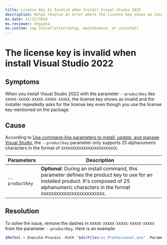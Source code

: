 ```yaml
---
title: License Key Is Invalid when Install Visual Studio 2022
description: Helps resolve an error where the license key shows as invalid even though the license key is mentioned on the package when installing Visual Studio 2022.
ms.date: 11/22/2024
ms.reviewer: khgupta
ms.custom: sap:Installation\Setup, maintenance, or uninstall
---
```


# The license key is invalid when install Visual Studio 2022

## Symptoms

When you install Visual Studio 2022 with the parameter `--productKey` like `XXXXX-XXXXX-XXXXX-XXXXX-XXXXX`, the license key shows as invalid and the installer repeatedly asks for the license key even though you use the license key mentioned on the package.

## Cause

According to [Use command-line parameters to install, update, and manage Visual Studio](/visualstudio/install/use-command-line-parameters-to-install-visual-studio), the `--productkey` parameter only supports 25 alphanumeric characters in the format of `XXXXXXXXXXXXXXXXXXXXXXXXX`.

| Parameters      | Description                                                 |
|-----------------|-------------------------------------------------------------|
| `--productKey`  | **Optional**: During an install command, this parameter defines the product key to use for an installed product. It's composed of 25 alphanumeric characters in the format `XXXXXXXXXXXXXXXXXXXXXXXXX`.|

## Resolution

To solve the issue, remove the dashes in `XXXXX-XXXXX-XXXXX-XXXXX-XXXXX` from the parameter `--productKey`. Here is an example:

```powershell
$RetVal = Execute-Process -Path "$dirFiles\vs_Professional.exe" -Parameters "--add Microsoft.VisualStudio.Workload.Data --add Microsoft.VisualStudio.Workload.DataScience --add Microsoft.VisualStudio.Workload.ManagedDesktop --locale en-US --quiet --wait --norestart --productKey XXXXXXXXXXXXXXXXXXXXXXXXX" -PassThru
```
